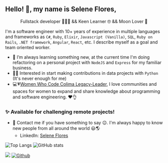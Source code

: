 ## Hello! 👋, my name is Selene Flores,

<p align="center">
Fullstack developer 👩‍💻💖 && Keen Learner 🤓 && Moon Lover 🌛
</p>

I'm a software engineer with 10+ years of experience in multiple languages and frameworks as `C#`, `Ruby`, `Elixir`, `Javascript (Vanilla)`, `SQL`, `Ruby on Rails`, `.NET framework`, `Angular`, `React`, etc. I describe myself as a goal and team oriented worker.

- 🌱 I’m always learning something new, at the current time I'm doing refactoring on a personal project with `NodeJS` and `Express` for my familiar business.
- 🕵️‍♀️ Interested in start making contributions in data projects with `Python` (It's never enough for me)  
- 💻💗[Women Who Code Colima Legacy-Leader](https://womenwhocode.com/network/colima), 
  I love communities and spaces for women to expand and share knowledge about programming and software engineering. ❤️👌

### ✨ Available for challenging remote projects!

- 💬 Contact me if you have something to say 😉. I'm always happy to know new people from all around the world 😃🌎
    - LinkedIn: [Selene Flores](https://www.linkedin.com/in/xochitlselene/)


![Top Langs](https://github-readme-stats.vercel.app/api/top-langs/?username=enelesmai&layout=compact&hide=Java,PowerShell&show_icons=true&theme=panda&hide_title=true&card_width=270)
![GitHub stats](https://github-readme-stats.vercel.app/api?username=enelesmai&show_icons=true&theme=panda&hide_title=true&hide_rank=false&card_width=270)

![](https://visitor-badge.laobi.icu/badge?page_id=enelesmai.enelesmai) [![Github](https://img.shields.io/github/followers/enelesmai?label=Follow&style=social)](https://github.com/enelesmai)

<!--
**enelesmai/enelesmai** is a ✨ _special_ ✨ repository because its `README.md` (this file) appears on your GitHub profile.

Here are some ideas to get you started:

- 🔭 I’m currently working on ...
- 🌱 I’m currently learning ...
- 👯 I’m looking to collaborate on ...
- 🤔 I’m looking for help with ...
- 💬 Ask me about ...
- 📫 How to reach me: ...
- 😄 Pronouns: ...
- ⚡ Fun fact: ...
-->
